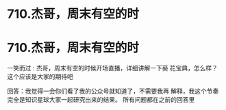 # 710.杰哥，周末有空的时

# 710.杰哥，周末有空的时

一笑而过 : 杰哥，周末有空的时候开场直播，详细讲解一下葵 花宝典，怎么样？这个应该是大家的期待吧

回答：我觉得一会你们看了我的公众号就知道了，不需要我再 解释，我这个节奏完全是知识星球大家一起研究出来的结果。 所有问题都在之前的回答里
